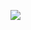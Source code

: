 [![](https://github.com/trakem2/T2-NIT/actions/workflows/build-main.yml/badge.svg)](https://github.com/trakem2/T2-NIT/actions/workflows/build-main.yml)

